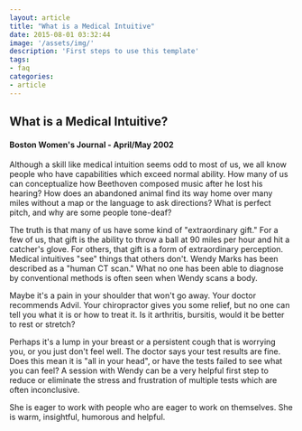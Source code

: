 ```yaml
---
layout: article
title: "What is a Medical Intuitive"
date: 2015-08-01 03:32:44
image: '/assets/img/'
description: 'First steps to use this template'
tags:
- faq
categories:
- article
---
```



## What is a Medical Intuitive?
 
#### Boston Women's Journal - April/May 2002

Although a skill like medical intuition seems odd to most of us, we all know people who have capabilities which exceed normal ability. How many of us can conceptualize how Beethoven composed music after he lost his hearing? How does an abandoned animal find its way home over many miles without a map or the language to ask directions? What is perfect pitch, and why are some people tone-deaf?

The truth is that many of us have some kind of "extraordinary gift." For a few of us, that gift is the ability to throw a ball at 90 miles per hour and hit a catcher's glove. For others, that gift is a form of extraordinary perception. Medical intuitives "see" things that others don't. Wendy Marks has been described as a "human CT scan." What no one has been able to diagnose by conventional methods is often seen when Wendy scans a body.

Maybe it's a pain in your shoulder that won't go away. Your doctor recommends Advil. Your chiropractor gives you some relief, but no one can tell you what it is or how to treat it. Is it arthritis, bursitis, would it be better to rest or stretch?

Perhaps it's a lump in your breast or a persistent cough that is worrying you, or you just don't feel well. The doctor says your test results are fine. Does this mean it is "all in your head", or have the tests failed to see what you can feel? A session with Wendy can be a very helpful first step to reduce or eliminate the stress and frustration of multiple tests which are often inconclusive.

She is eager to work with people who are eager to work on themselves. She is warm, insightful, humorous and helpful.

<div class='divider col-xs-12 col-md-12 col-lg-12'>
    <span style="color:#817FEC;" class="icom-logo-wolf-howl"></span>
</div>